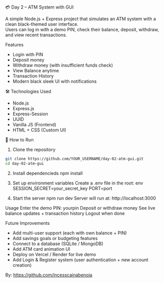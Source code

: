 💳 Day 2 – ATM System with GUI

A simple Node.js + Express project that simulates an ATM system with a clean black-themed user interface.  
Users can log in with a demo PIN, check their balance, deposit, withdraw, and view recent transactions.  

Features
- Login with PIN
- Deposit money
- Withdraw money (with insufficient funds check)
- View Balance anytime
- Transaction History
- Modern black sleek UI with notifications


🛠 Technologies Used
- Node.js
- Express.js
- Express-Session
- UUID
- Vanilla JS (Frontend)
- HTML + CSS (Custom UI)



🚀 How to Run

1. Clone the repository
```bash
git clone https://github.com/YOUR_USERNAME/day-02-atm-gui.git
cd day-02-atm-gui
```

2. Install dependencieds
npm install

3. Set up environment variables
Create a .env file in the root:
env
SESSION_SECRET=your_secret_key
PORT=port

4. Start the server
npm run dev
Server will run at:
http://localhost:3000

Usage
Enter the demo PIN: yourpin
Deposit or withdraw money
See live balance updates + transaction history
Logout when done

Future Improvements
- Add multi-user support (each with own balance + PIN)  
- Add savings goals or budgeting features  
- Connect to a database (SQLite / MongoDB)  
- Add ATM card animation UI  
- Deploy on Vercel / Render for live demo  
- Add Login & Register system (user authentication + new account creation)
  

By: https://github.com/incesscainabenoja

